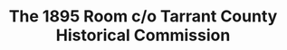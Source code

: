 ---
layout: repo
title: "The 1895 Room c/o Tarrant County Historical Commission"
id: 17218
permalink: repos/17218/
---